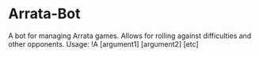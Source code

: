 # Arrata-Bot
A bot for managing Arrata games.
Allows for rolling against difficulties and other opponents.
Usage: !A [argument1] [argument2] [etc]
